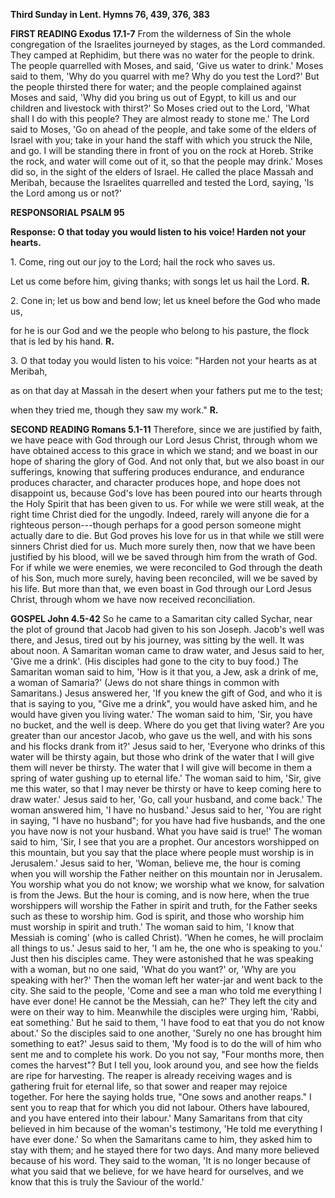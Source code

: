**Third Sunday in Lent. Hymns 76, 439, 376, 383**

**FIRST READING Exodus 17.1-7** From the wilderness of Sin the whole
congregation of the Israelites journeyed by stages, as the Lord
commanded. They camped at Rephidim, but there was no water for the
people to drink. The people quarrelled with Moses, and said, 'Give us
water to drink.' Moses said to them, 'Why do you quarrel with me? Why do
you test the Lord?' But the people thirsted there for water; and the
people complained against Moses and said, 'Why did you bring us out of
Egypt, to kill us and our children and livestock with thirst?' So Moses
cried out to the Lord, 'What shall I do with this people? They are
almost ready to stone me.' The Lord said to Moses, 'Go on ahead of the
people, and take some of the elders of Israel with you; take in your
hand the staff with which you struck the Nile, and go. I will be
standing there in front of you on the rock at Horeb. Strike the rock,
and water will come out of it, so that the people may drink.' Moses did
so, in the sight of the elders of Israel. He called the place Massah and
Meribah, because the Israelites quarrelled and tested the Lord, saying,
'Is the Lord among us or not?'

**RESPONSORIAL PSALM 95**

**Response: O that today you would listen to his voice! Harden not your
hearts.**

1\. Come, ring out our joy to the Lord; hail the rock who saves us.

Let us come before him, giving thanks; with songs let us hail the Lord.
**R.**

2\. Cone in; let us bow and bend low; let us kneel before the God who
made us,

for he is our God and we the people who belong to his pasture, the flock
that is led by his hand. **R.**

3\. O that today you would listen to his voice: "Harden not your hearts
as at Meribah,

as on that day at Massah in the desert when your fathers put me to the
test;

when they tried me, though they saw my work." **R.**

**SECOND READING Romans 5.1-11** Therefore, since we are justified by
faith, we have peace with God through our Lord Jesus Christ, through
whom we have obtained access to this grace in which we stand; and we
boast in our hope of sharing the glory of God. And not only that, but we
also boast in our sufferings, knowing that suffering produces endurance,
and endurance produces character, and character produces hope, and hope
does not disappoint us, because God's love has been poured into our
hearts through the Holy Spirit that has been given to us. For while we
were still weak, at the right time Christ died for the ungodly. Indeed,
rarely will anyone die for a righteous person---though perhaps for a
good person someone might actually dare to die. But God proves his love
for us in that while we still were sinners Christ died for us. Much more
surely then, now that we have been justified by his blood, will we be
saved through him from the wrath of God. For if while we were enemies,
we were reconciled to God through the death of his Son, much more
surely, having been reconciled, will we be saved by his life. But more
than that, we even boast in God through our Lord Jesus Christ, through
whom we have now received reconciliation.

**GOSPEL John 4.5-42** So he came to a Samaritan city called Sychar,
near the plot of ground that Jacob had given to his son Joseph. Jacob's
well was there, and Jesus, tired out by his journey, was sitting by the
well. It was about noon. A Samaritan woman came to draw water, and Jesus
said to her, 'Give me a drink'. (His disciples had gone to the city to
buy food.) The Samaritan woman said to him, 'How is it that you, a Jew,
ask a drink of me, a woman of Samaria?' (Jews do not share things in
common with Samaritans.) Jesus answered her, 'If you knew the gift of
God, and who it is that is saying to you, "Give me a drink", you would
have asked him, and he would have given you living water.' The woman
said to him, 'Sir, you have no bucket, and the well is deep. Where do
you get that living water? Are you greater than our ancestor Jacob, who
gave us the well, and with his sons and his flocks drank from it?' Jesus
said to her, 'Everyone who drinks of this water will be thirsty again,
but those who drink of the water that I will give them will never be
thirsty. The water that I will give will become in them a spring of
water gushing up to eternal life.' The woman said to him, 'Sir, give me
this water, so that I may never be thirsty or have to keep coming here
to draw water.' Jesus said to her, 'Go, call your husband, and come
back.' The woman answered him, 'I have no husband.' Jesus said to her,
'You are right in saying, "I have no husband"; for you have had five
husbands, and the one you have now is not your husband. What you have
said is true!' The woman said to him, 'Sir, I see that you are a
prophet. Our ancestors worshipped on this mountain, but you say that the
place where people must worship is in Jerusalem.' Jesus said to her,
'Woman, believe me, the hour is coming when you will worship the Father
neither on this mountain nor in Jerusalem. You worship what you do not
know; we worship what we know, for salvation is from the Jews. But the
hour is coming, and is now here, when the true worshippers will worship
the Father in spirit and truth, for the Father seeks such as these to
worship him. God is spirit, and those who worship him must worship in
spirit and truth.' The woman said to him, 'I know that Messiah is
coming' (who is called Christ). 'When he comes, he will proclaim all
things to us.' Jesus said to her, 'I am he, the one who is speaking to
you.' Just then his disciples came. They were astonished that he was
speaking with a woman, but no one said, 'What do you want?' or, 'Why are
you speaking with her?' Then the woman left her water-jar and went back
to the city. She said to the people, 'Come and see a man who told me
everything I have ever done! He cannot be the Messiah, can he?' They
left the city and were on their way to him. Meanwhile the disciples were
urging him, 'Rabbi, eat something.' But he said to them, 'I have food to
eat that you do not know about.' So the disciples said to one another,
'Surely no one has brought him something to eat?' Jesus said to them,
'My food is to do the will of him who sent me and to complete his work.
Do you not say, "Four months more, then comes the harvest"? But I tell
you, look around you, and see how the fields are ripe for harvesting.
The reaper is already receiving wages and is gathering fruit for eternal
life, so that sower and reaper may rejoice together. For here the saying
holds true, "One sows and another reaps." I sent you to reap that for
which you did not labour. Others have laboured, and you have entered
into their labour.' Many Samaritans from that city believed in him
because of the woman's testimony, 'He told me everything I have ever
done.' So when the Samaritans came to him, they asked him to stay with
them; and he stayed there for two days. And many more believed because
of his word. They said to the woman, 'It is no longer because of what
you said that we believe, for we have heard for ourselves, and we know
that this is truly the Saviour of the world.'

